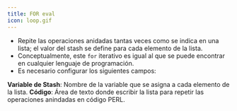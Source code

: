 ```yaml
---
title: FOR eval
icon: loop.gif
---
```

* Repite las operaciones anidadas tantas veces como se indica en una lista; el valor del stash se define para cada elemento de la lista.
* Conceptualmente, este `for` iterativo es igual al que se puede encontrar en cualquier lenguaje de programación.
* Es necesario configurar los siguientes campos:

**Variable de Stash**: Nombre de la variable que se asigna a cada elemento de la lista.
**Código**: Área de texto donde escribir la lista para repetir las operaciones anindadas en código PERL.